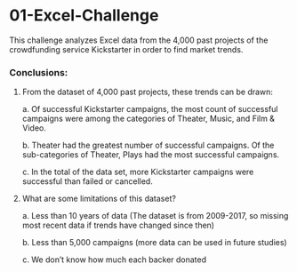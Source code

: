 # 01-Excel-Challenge

This challenge analyzes Excel data from the 4,000 past projects of the crowdfunding service Kickstarter in order to find market trends.


### Conclusions:  
1.	From the dataset of 4,000 past projects, these trends can be drawn:

    a.	Of successful Kickstarter campaigns, the most count of successful campaigns were among the categories of Theater, Music, and Film         & Video.  
    
    b.	Theater had the greatest number of successful campaigns.  Of the sub-categories of Theater, Plays had the most successful                 campaigns.  
    
    c.	In the total of the data set, more Kickstarter campaigns were successful than failed or cancelled.   
    
2.	What are some limitations of this dataset?  

    a.	Less than 10 years of data (The dataset is from 2009-2017, so missing most recent data if trends have changed since then)  
    
    b.	Less than 5,000 campaigns (more data can be used in future studies)  
    
    c.	We don’t know how much each backer donated

